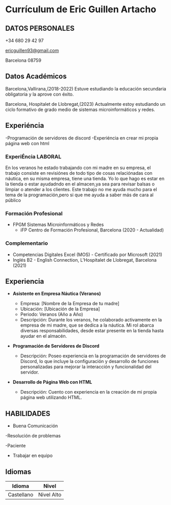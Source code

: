 # Currículum de Eric Guillen Artacho

## DATOS PERSONALES
+34 680 29 42 97

ericguillen93@gmail.com

Barcelona
08759

## Datos Académicos
Barcelona,Vallirana,(2018-2022)
Estuve estudiando la educación secundaria obligatoria y la aprove con éxito.

Barcelona, Hospitalet de Llobregat,(2023)
Actualmente estoy estudiando un ciclo formativo de grado medio de sistemas microinformáticos y redes.
## Experiéncia
-Programación de servidores de discord
-Experiéncia en crear mi propia página web con html

### ExperiÉncia LABORAL
En los veranos he  estado trabajando con mi madre en su empresa, el trabajo consiste en revisiónes de todo tipo de cosas relaciónadas con náutica, en su misma empresa, tiene una tienda.
Yo lo que hago es estar en la tienda o estar ayudadndo en el almacen,ya sea para revisar balsas o limpiar o atender a los clientes.
Este trabajo no me ayuda mucho para el tema de la programación,pero si que me ayuda a saber más de cara al público

### Formación Profesional
- FPGM Sistemas Microinformáticos y Redes
  - iFP Centro de Formación Profesional, Barcelona (2020 - Actualidad)

### Complementario
- Competencias Digitales Excel (MOS) - Certificado por Microsoft (2021)
- Inglés B2 - English Connection, L’Hospitalet de Llobregat, Barcelona (2021)

## Experiencia
- **Asistente en Empresa Náutica (Veranos)**
  - Empresa: [Nombre de la Empresa de tu madre]
  - Ubicación: [Ubicación de la Empresa]
  - Periodo: Veranos (Año a Año)
  - Descripción: Durante los veranos, he colaborado activamente en la empresa de mi madre, que se dedica a la náutica. Mi rol abarca diversas responsabilidades, desde estar presente en la tienda hasta ayudar en el almacén.

- **Programación de Servidores de Discord**
  - Descripción: Poseo experiencia en la programación de servidores de Discord, lo que incluye la configuración y desarrollo de funciones personalizadas para mejorar la interacción y funcionalidad del servidor.

- **Desarrollo de Página Web con HTML**
  - Descripción: Cuento con experiencia en la creación de mi propia página web utilizando HTML.

## HABILIDADES
- Buena Comunicación

-Resolución de problemas

-Paciente

- Trabajar en equipo



## Idiomas
| Idioma      | Nivel       |
|:-----------:|:-----------:|
| Castellano  | Nivel Alto  |
